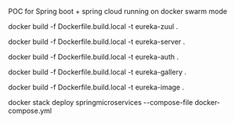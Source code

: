 POC for Spring boot + spring cloud running on docker swarm mode

docker build -f Dockerfile.build.local -t eureka-zuul .

docker build -f Dockerfile.build.local -t eureka-server .

docker build -f Dockerfile.build.local -t eureka-auth .

docker build -f Dockerfile.build.local -t eureka-gallery .

docker build -f Dockerfile.build.local -t eureka-image .

docker stack deploy springmicroservices --compose-file docker-compose.yml

